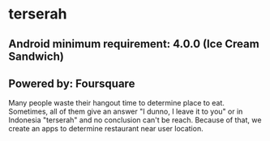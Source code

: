 # terserah
## Android minimum requirement: 4.0.0 (Ice Cream Sandwich)
## Powered by: Foursquare


Many people waste their hangout time to determine place to eat. Sometimes, all of them give an answer "I dunno, I leave it to you" or in Indonesia "terserah" and no conclusion can't be reach. Because of that, we create an apps to determine restaurant near user location.


